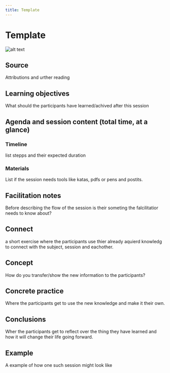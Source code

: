 ```yaml
---
title: Template
---
```


# Template

![alt text](path_to_image.png)

## Source

Attributions and urther reading

## Learning objectives

What should the participants have learned/achived after this session

## Agenda and session content (total time, at a glance)

### Timeline

list stepps and their expected duration
 
### Materials

List if the session needs tools like katas, pdfs or pens and postits.

## Facilitation notes

Before describing the flow of the session is their someting the falcilitatior needs to know about?

## Connect

a short exercise where the participants use thier already aquierd knowledg to connect with the subject, session and eachother.

## Concept

How do you transfer/show the new information to the participants?

## Concrete practice

Where the participants get to use the new knowledge and make it their own.

## Conclusions

Wher the participants get to reflect over the thing they have learned and how it will change their life going forward.

## Example

A example of how one such session might look like

